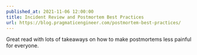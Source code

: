 ```yaml
---
published_at: 2021-11-06 12:00:00
title: Incident Review and Postmortem Best Practices
url: https://blog.pragmaticengineer.com/postmortem-best-practices/
---
```


Great read with lots of takeaways on how to make postmortems less painful for everyone.
